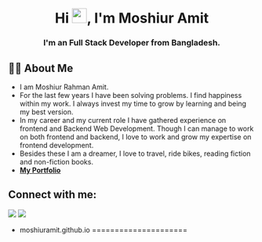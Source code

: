 <h1 align="center">Hi <img src="https://raw.githubusercontent.com/MartinHeinz/MartinHeinz/master/wave.gif" width="30px">, I'm Moshiur Amit</h1>
<h3 align="center">I'm an Full Stack Developer from Bangladesh.</h3>

## 🙋‍♂️ About Me

- I am Moshiur Rahman Amit.
- For the last few years I have been solving problems. I find happiness within my work. I always invest my time to grow by learning and being my best version.
- In my career and my current role I have gathered experience on frontend and Backend Web Development. Though I can manage to work on both frontend and backend, I love to work and grow my expertise on frontend development.
- Besides these I am a dreamer, I love to travel, ride bikes, reading fiction and non-fiction books.
- **[My Portfolio](https://moshiuramit.github.io/portfolio)**

## Connect with me:

<p align="left">

<a href = "https://www.linkedin.com/in/moshiuramit/"><img src="https://img.icons8.com/fluent/48/000000/linkedin.png"/></a>
<a href = "https://www.instagram.com/moshiuramit/"><img src="https://img.icons8.com/fluent/48/000000/instagram-new.png"/></a>

</p>

- moshiuramit.github.io
=====================
